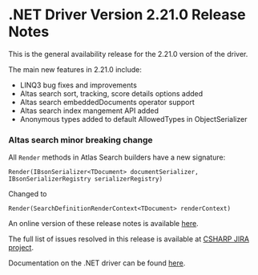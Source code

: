 # .NET Driver Version 2.21.0 Release Notes

This is the general availability release for the 2.21.0 version of the driver.

The main new features in 2.21.0 include:

* LINQ3 bug fixes and improvements
* Altas search sort, tracking, score details options added
* Altas search embeddedDocuments operator support
* Altas search index mangement API added
* Anonymous types added to default AllowedTypes in ObjectSerializer

### Altas search minor breaking change
All ```Render``` methods in Atlas Search builders have a new signature:

```Render(IBsonSerializer<TDocument> documentSerializer, IBsonSerializerRegistry serializerRegistry)```

Changed to

```Render(SearchDefinitionRenderContext<TDocument> renderContext)```

An online version of these release notes is available [here](https://github.com/mongodb/mongo-csharp-driver/blob/master/Release%20Notes/Release%20Notes%20v2.21.0.md).

The full list of issues resolved in this release is available at [CSHARP JIRA project](https://jira.mongodb.org/issues/?jql=project%20%3D%20CSHARP%20AND%20fixVersion%20%3D%202.21.0%20ORDER%20BY%20key%20ASC).

Documentation on the .NET driver can be found [here](https://www.mongodb.com/docs/drivers/csharp/v2.21/).
